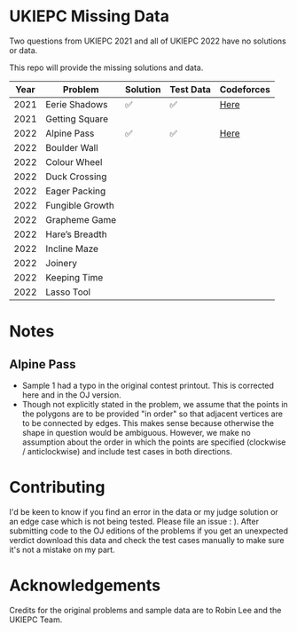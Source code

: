 # UKIEPC Missing Data
Two questions from UKIEPC 2021 and all of UKIEPC 2022 have no solutions or data. 

This repo will provide the missing solutions and data.

| Year | Problem         | Solution | Test Data | Codeforces |
|------|-----------------|----------|-----------|------------|
| 2021 | Eerie Shadows   |   ✅    |    ✅     | [Here](https://codeforces.com/contestInvitation/beaa072cd2177accdd666a12cd7907d08148b71e) |
| 2021 | Getting Square  |          |           |            |
| 2022 | Alpine Pass     |   ✅    |   ✅      | [Here](https://codeforces.com/contestInvitation/096cab0efab7ac4cff43c4b5b6a9920faa79163b) |
| 2022 | Boulder Wall    |          |           |            |
| 2022 | Colour Wheel    |          |           |            |
| 2022 | Duck Crossing   |          |           |            |
| 2022 | Eager Packing   |          |           |            |
| 2022 | Fungible Growth |          |           |            |
| 2022 | Grapheme Game   |          |           |            |
| 2022 | Hare’s Breadth  |          |           |            |
| 2022 | Incline Maze    |          |           |            |
| 2022 | Joinery         |          |           |            |
| 2022 | Keeping Time    |          |           |            |
| 2022 | Lasso Tool      |          |           |            |

# Notes
## Alpine Pass
- Sample 1 had a typo in the original contest printout. This is corrected here and in the OJ version.
- Though not explicitly stated in the problem, we assume that the points in the polygons are to be provided "in order" so that adjacent vertices are to be connected by edges. This makes sense because otherwise the shape in question would be ambiguous. However, we make no assumption about the order in which the points are specified (clockwise / anticlockwise) and include test cases in both directions.


# Contributing
I'd be keen to know if you find an error in the data or my judge solution or an edge case which is not being tested. Please file an issue : ). After submitting code to the OJ editions of the problems if you get an unexpected verdict download this data and check the test cases manually to make sure it's not a mistake on my part.


# Acknowledgements
Credits for the original problems and sample data are to Robin Lee and the UKIEPC Team.
